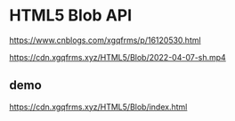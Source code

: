 # HTML5 Blob API


https://www.cnblogs.com/xgqfrms/p/16120530.html


https://cdn.xgqfrms.xyz/HTML5/Blob/2022-04-07-sh.mp4

## demo

https://cdn.xgqfrms.xyz/HTML5/Blob/index.html


